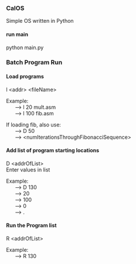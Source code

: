 ### CalOS
Simple OS written in Python

#### run main
python main.py

### Batch Program Run
#### Load programs  
l \<addr\> \<fileName\> 
  
Example:  
&nbsp;&nbsp;&nbsp;&nbsp;&nbsp; --> l 20 mult.asm  
&nbsp;&nbsp;&nbsp;&nbsp;&nbsp; --> l 100 fib.asm  
  
If loading fib, also use:  
 &nbsp;&nbsp;&nbsp;&nbsp;&nbsp; --> D 50  
 &nbsp;&nbsp;&nbsp;&nbsp;&nbsp; --> \<numIterationsThroughFibonacciSequence\>  
  
#### Add list of program starting locations
D \<addrOfList\>  
Enter values in list  
  
Example:  
&nbsp;&nbsp;&nbsp;&nbsp;&nbsp; --> D 130  
&nbsp;&nbsp;&nbsp;&nbsp;&nbsp; --> 20  
&nbsp;&nbsp;&nbsp;&nbsp;&nbsp; --> 100  
&nbsp;&nbsp;&nbsp;&nbsp;&nbsp; --> 0  
&nbsp;&nbsp;&nbsp;&nbsp;&nbsp; --> .  

#### Run the Program list
R \<addrOfList\>  
  
Example:  
&nbsp;&nbsp;&nbsp;&nbsp;&nbsp; --> R 130
